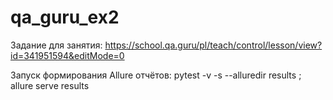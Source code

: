 # qa_guru_ex2
Задание для занятия:
https://school.qa.guru/pl/teach/control/lesson/view?id=341951594&editMode=0

Запуск формирования Allure отчётов:
pytest -v -s --alluredir results ;
allure serve results
